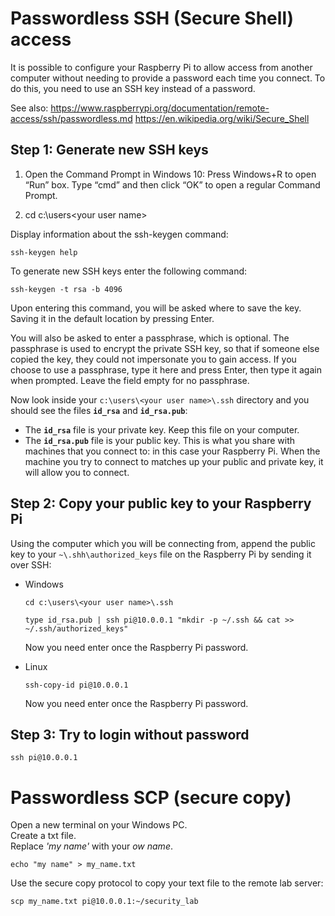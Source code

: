 # Passwordless SSH (Secure Shell) access

It is possible to configure your Raspberry Pi to allow access from another computer without needing to provide a password each time you connect.
To do this, you need to use an SSH key instead of a password.

See also: https://www.raspberrypi.org/documentation/remote-access/ssh/passwordless.md 
          https://en.wikipedia.org/wiki/Secure_Shell

## Step 1: Generate new SSH keys

1. Open the Command Prompt in Windows 10: Press Windows+R to open “Run” box. Type “cmd” and then click “OK” to open a regular Command Prompt.

2. cd c:\users\<your user name>

Display information about the ssh-keygen command:
```
ssh-keygen help
```

To generate new SSH keys enter the following command:
```
ssh-keygen -t rsa -b 4096
```
Upon entering this command, you will be asked where to save the key. Saving it in the default location by pressing Enter.

You will also be asked to enter a passphrase, which is optional. The passphrase is used to encrypt the private SSH key, so that if someone else copied the key, they could not impersonate you to gain access. If you choose to use a passphrase, type it here and press Enter, then type it again when prompted. Leave the field empty for no passphrase.

Now look inside your ```c:\users\<your user name>\.ssh``` directory and you should see the files **```id_rsa```** and **```id_rsa.pub```**:

- The **```id_rsa```** file is your private key. Keep this file on your computer.
- The **```id_rsa.pub```** file is your public key. This is what you share with machines that you connect to: in this case your Raspberry Pi. When the machine you try to connect to matches up your public and private key, it will allow you to connect.

## Step 2: Copy your public key to your Raspberry Pi
Using the computer which you will be connecting from, append the public key to your ```~\.shh\authorized_keys``` file on the Raspberry Pi by sending it over SSH:
- Windows
  ```
  cd c:\users\<your user name>\.ssh
  ```

  ```
  type id_rsa.pub | ssh pi@10.0.0.1 "mkdir -p ~/.ssh && cat >> ~/.ssh/authorized_keys"
  ```
  Now you need enter once the Raspberry Pi password.

- Linux
  ```
  ssh-copy-id pi@10.0.0.1
  ```
  Now you need enter once the Raspberry Pi password.


 ## Step 3: Try to login without password
```
ssh pi@10.0.0.1
```

# Passwordless SCP (secure copy)

Open a new terminal on your Windows PC.<br>
Create a txt file.<br> 
Replace *'my name'* with your *ow name*.
```
echo "my name" > my_name.txt
```

Use the secure copy protocol to copy your text file to the remote lab server:
```
scp my_name.txt pi@10.0.0.1:~/security_lab
```